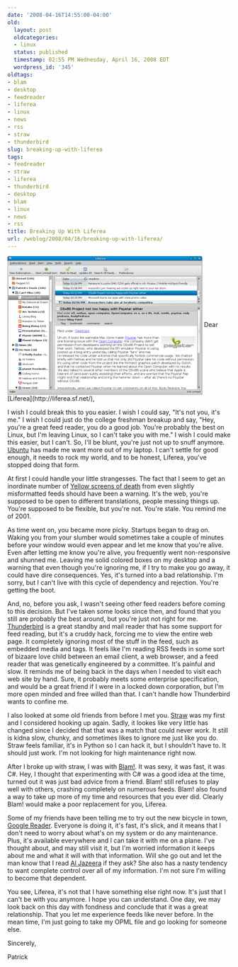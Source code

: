 ```yaml
---
date: '2008-04-16T14:55:00-04:00'
old:
  layout: post
  oldcategories:
  - linux
  status: published
  timestamp: 02:55 PM Wednesday, April 16, 2008 EDT
  wordpress_id: '345'
oldtags:
- blam
- desktop
- feedreader
- liferea
- linux
- news
- rss
- straw
- thunderbird
slug: breaking-up-with-liferea
tags:
- feedreader
- straw
- liferea
- thunderbird
- desktop
- blam
- linux
- news
- rss
title: Breaking Up With Liferea
url: /weblog/2008/04/16/breaking-up-with-liferea/
---
```


<img src="/weblog/media/2008/04/liferea.png" align="center">
Dear [Liferea](http://liferea.sf.net/),

I wish I could break this to you easier.  I wish I could say, "It's not you, it's me."  I wish I could just do the college freshman breakup and say, "Hey, you're a great feed reader, you do a good job.  You're probably the best on Linux, but I'm leaving Linux, so I can't take you with me."  I wish I could make this easier, but I can't.  So, I'll be blunt, you're just not up to snuff anymore.  [Ubuntu](http://www.ubuntu.com/) has made me want more out of my laptop.  I can't settle for good enough, it needs to rock my world, and to be honest, Liferea, you've stopped doing that form.

At first I could handle your little strangesses.  The fact that I seem to get an inordinate number of [Yellow screens of death](http://en.wikipedia.org/wiki/Yellow_Screen_of_Death#Yellow) from even slightly misformatted feeds should have been a warning.  It's the web, you're supposed to be open to different translations, people messing things up.  You're supposed to be flexible, but you're not. You're stale.  You remind me of 2001.

As time went on, you became more picky.  Startups began to drag on.  Waking you from your slumber would sometimes take a couple of minutes before your window would even appear and let me know that you're alive.  Even after letting me know you're alive, you frequently went non-responsive and shunned me.  Leaving me solid colored boxes on my desktop and a warning that even though you're ignoring me, if I try to make you go away, it could have dire consequences. Yes, it's turned into a bad relationship.  I'm sorry, but I can't live with this cycle of dependency and rejection.  You're getting the boot.

And, no, before you ask, I wasn't seeing other feed readers before coming to this decision.  But I've taken some looks since then, and found that you still are probably the best around, but you're just not right for me.  [Thunderbird](http://www.mozilla.com/thunderbird/) is a great standby and mail reader that has some support for feed reading, but it's a cruddy hack, forcing me to view the entire web page.  It completely ignoring most of the stuff in the feed, such as embedded media and tags.  It feels like I'm reading RSS feeds in some sort of bizaare love child between an email client, a web browser, and a feed reader that was genetically engineered by a committee.  It's painful and slow. It reminds me of being back in the days when I needed to visit each web site by hand.  Sure, it probably meets some enterprise specification, and would be a great friend if I were in a locked down corporation, but I'm more open minded and free willed than that.  I can't handle how Thunderbird wants to confine me.

I also looked at some old friends from before I met you. [Straw](http://www.gnome.org/projects/straw/) was my first and I considered hooking up again.  Sadly, it lookes like very little has changed since I decided that that was a match that could never work.  It still is kidna slow, chunky, and sometimes likes to ignore me just like you do.  Straw feels familiar, it's in Python so I can hack it, but I shouldn't have to.  It should just work.  I'm not looking for high maintenance right now.

After I broke up with straw, I was with [Blam!](http://www.cmartin.tk/blam.html). It was sexy, it was fast, it was C#.  Hey, I thought that experimenting with C# was a good idea at the time, turned out it was just bad advice from a friend.  Blam! still refuses to play well with others, crashing completely on numerous feeds.  Blam! also found a way to take up more of my time and resources that you ever did. Clearly Blam! would make a poor replacement for you, Liferea.

Some of my friends have been telling me to try out the new bicycle in town, [Google Reader](http://reader.google.com/).  Everyone is doing it, it's fast, it's slick, and it means that I don't need to worry about what's on my system or do any maintenance.  Plus, it's available everywhere and I can take it with me on a plane.  I've thought about, and may still visit it, but I'm worried information it keeps about me and what it will with that information.  Will she go out and let the man know that I read [Al Jazeera](http://english.aljazeera.net/) if they ask?  She also has a nasty tendency to want complete control over all of my information. I'm not sure I'm willing to become that dependent.

You see, Liferea, it's not that I have something else right now.  It's just that I can't be with you anymore.  I hope you can understand.  One day, we may look back on this day with fondness and conclude that it was a great relationship.  That you let me experience feeds like never before. In the mean time, I'm just going to take my OPML file and go looking for someone else.

Sincerely,

Patrick